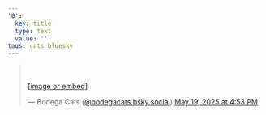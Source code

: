 ```yaml
---
'0':
  key: title
  type: text
  value: ''
tags: cats bluesky
---
```


<blockquote class="bluesky-embed" data-bluesky-uri="at://did:plc:qhfo22pezo44fa3243z2h4ny/app.bsky.feed.post/3lpkhd7bgwc2g" data-bluesky-cid="bafyreibo44oyymual37zzw6led5iapqwsez34rtnx57mgysy2pg5je3kkm" data-bluesky-embed-color-mode="dark"><p lang="en"><br><br><a href="https://bsky.app/profile/did:plc:qhfo22pezo44fa3243z2h4ny/post/3lpkhd7bgwc2g?ref_src=embed">[image or embed]</a></p>&mdash; Bodega Cats (<a href="https://bsky.app/profile/did:plc:qhfo22pezo44fa3243z2h4ny?ref_src=embed">@bodegacats.bsky.social</a>) <a href="https://bsky.app/profile/did:plc:qhfo22pezo44fa3243z2h4ny/post/3lpkhd7bgwc2g?ref_src=embed">May 19, 2025 at 4:53 PM</a></blockquote><script async src="https://embed.bsky.app/static/embed.js" charset="utf-8"></script>
